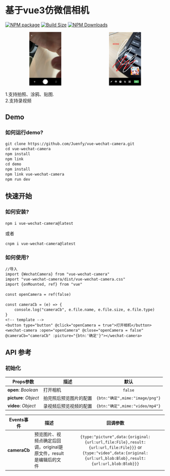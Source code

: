 基于vue3仿微信相机
=======================

[![NPM package][npm-img]][npm-url]
[![Build Size][build-size-img]][build-size-url]
[![NPM Downloads][npm-downloads-img]][npm-downloads-url]

<p align="center" style="display: flex">
    <a href="https://camera.juenfy.cn"><img width="40%" src="https://raw.githubusercontent.com/Juenfy/resources/refs/heads/master/camera/preview01.jpg"></a>
    <a href="https://camera.juenfy.cn"><img width="40%" src="https://raw.githubusercontent.com/Juenfy/resources/refs/heads/master/camera/preview02.jpg"></a>
</p>

1.支持拍照、涂鸦、贴图.<br/>
2.支持录视频

## Demo
### 如何运行demo?
```shell
git clone https://github.com/Juenfy/vue-wechat-camera.git
cd vue-wechat-camera
npm install
npm link
cd demo
npm install
npm link vue-wechat-camera
npm run dev
```

## 快速开始
### 如何安装?
```shell
npm i vue-wechat-camera@latest
```
或者
```shell
cnpm i vue-wechat-camera@latest
```
### 如何使用?

```vue
//导入
import {WechatCamera} from "vue-wechat-camera"
import "vue-wechat-camera/dist/vue-wechat-camera.css"
import {onMounted, ref} from "vue"

const openCamera = ref(false)

const cameraCb = (e) => {
    console.log("cameraCb", e.file.name, e.file.size, e.file.type)
}
<!-- template -->
<button type="button" @click="openCamera = true">打开相机</button>
<wechat-camera :open="openCamera" @close="openCamera = false" @cameraCb="cameraCb" :picture="{btn:'确定'}"></wechat-camera>
```

## API 参考

### 初始化

| Props参数                       | 描述            |              默认               |
|-------------------------------|---------------|:-----------------------------:|
| <b>open</b>: <i>Boolean</i>   | 打开相机          |            `false`            |
| <b>picture</b>: <i>Object</i> | 拍完照后预览图片的配置   | `{btn:"确定",mime:"image/png"}` |
| <b>video</b>: <i>Object</i>   | 录视频后预览视频的配置   | `{btn:"确定",mime:"video/mp4"}` |

| Events事件            | 描述                                       |                                                                                 回调参数                                                                                 |
|---------------------|------------------------------------------|:--------------------------------------------------------------------------------------------------------------------------------------------------------------------:|
| <b>cameraCb</b>       | 预览图片、视频点确定后回调，original是原文件，result是编辑后的文件 | `{type:"picture",data:{original:{url:url,file:File},result:{url:url,file:File}}}` or `{type:"video",data:{original:{url:url,blob:Blob},result:{url:url,blob:Blob}}}` |

[npm-img]: https://img.shields.io/npm/v/vue-wechat-camera
[npm-url]: https://npmjs.org/package/vue-wechat-camera
[build-size-img]: https://img.shields.io/bundlephobia/minzip/vue-wechat-camera
[build-size-url]: https://bundlephobia.com/result?p=vue-wechat-camera
[npm-downloads-img]: https://img.shields.io/npm/dt/vue-wechat-camera
[npm-downloads-url]: https://www.npmtrends.com/vue-wechat-camera